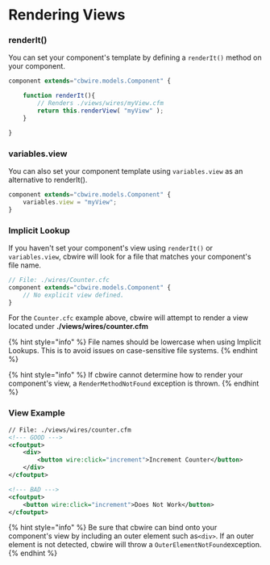 # Rendering Views

### renderIt()&#x20;

You can set your component's template by defining a `renderIt()` method on your component.

```javascript
component extends="cbwire.models.Component" {

    function renderIt(){
        // Renders ./views/wires/myView.cfm
        return this.renderView( "myView" );
    }

}
```

### variables.view

You can also set your component template using `variables.view` as an alternative to renderIt().

```javascript
component extends="cbwire.models.Component" {
    variables.view = "myView";
}

```

### Implicit Lookup

If you haven't set your component's view using `renderIt()` or `variables.view`, cbwire will look for a file that matches your component's file name.

```javascript
// File: ./wires/Counter.cfc
component extends="cbwire.models.Component" {
    // No explicit view defined.
}
```

For the `Counter.cfc` example above, cbwire will attempt to render a view located under **./views/wires/counter.cfm**

{% hint style="info" %}
File names should be lowercase when using Implicit Lookups. This is to avoid issues on case-sensitive file systems.
{% endhint %}

{% hint style="info" %}
If cbwire cannot determine how to render your component's view, a `RenderMethodNotFound` exception is thrown.
{% endhint %}

### View Example

```xml
// File: ./views/wires/counter.cfm
<!--- GOOD --->
<cfoutput>
    <div>
        <button wire:click="increment">Increment Counter</button>
    </div>
</cfoutput>

<!--- BAD --->
<cfoutput>
    <button wire:click="increment">Does Not Work</button>
</cfoutput>
```

{% hint style="info" %}
Be sure that cbwire can bind onto your component's view by including an outer element such as`<div>`. If an outer element is not detected, cbwire will throw a `OuterElementNotFound`exception.
{% endhint %}
